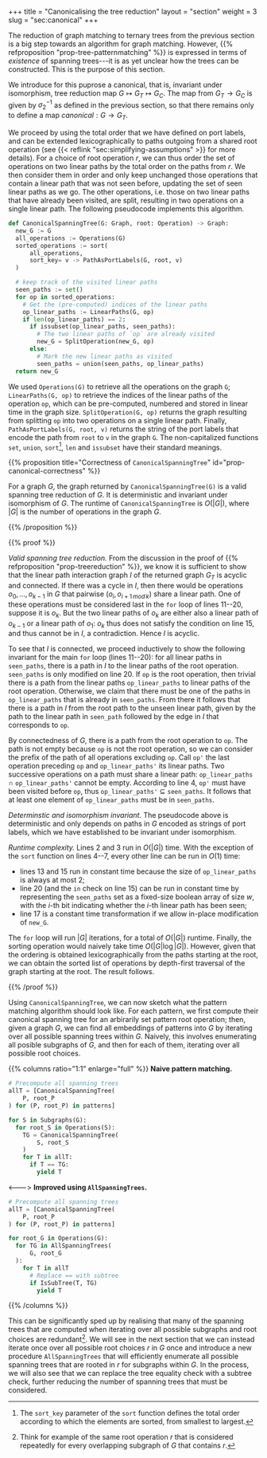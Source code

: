 +++
title = "Canonicalising the tree reduction"
layout = "section"
weight = 3
slug = "sec:canonical"
+++

The reduction of graph matching to ternary trees from the previous section is a big step towards an algorithm for graph matching. However, {{% refproposition "prop-tree-patternmatching" %}} is expressed in terms of _existence_ of spanning trees---it is as yet unclear how the trees can be constructed. This is the purpose of this section.

We introduce for this puprose a canonical, that is, invariant under isomorphism, tree reduction map $G \mapsto G_T \mapsto G_C$. The map from $G_T \to G_C$ is given by $\sigma_2^{-1}$ as defined in the previous section, so that there remains only to define a map $canonical: G \to G_T$.

We proceed by using the total order that we have defined on port labels, and can be extended lexicographically to paths outgoing from a shared root operation (see {{< reflink "sec:simplifying-assumptions" >}} for more details). For a choice of root operation $r$, we can thus order the set of operations on two linear paths by the total order on the paths from $r$. We then consider them in order and only keep unchanged those operations that contain a linear path that was not seen before, updating the set of seen linear paths as we go. The other operations, i.e. those on two linear paths that have already been visited, are split, resulting in two operations on a single linear path. The following pseudocode implements this algorithm.

<!-- prettier-ignore-start -->
```python {linenos=inline}
def CanonicalSpanningTree(G: Graph, root: Operation) -> Graph:
  new_G := G
  all_operations := Operations(G)
  sorted_operations := sort(
      all_operations,
      sort_key= v -> PathAsPortLabels(G, root, v)
  )

  # keep track of the visited linear paths
  seen_paths := set()
  for op in sorted_operations:
    # Get the (pre-computed) indices of the linear paths
    op_linear_paths := LinearPaths(G, op)
    if len(op_linear_paths) == 2:
      if issubset(op_linear_paths, seen_paths):
        # The two linear paths of `op` are already visited
        new_G = SplitOperation(new_G, op)
      else:
        # Mark the new linear paths as visited
        seen_paths = union(seen_paths, op_linear_paths)
  return new_G
```
<!-- prettier-ignore-end -->

We used `Operations(G)` to retrieve all the operations on the graph `G`; `LinearPaths(G, op)` to retrieve the indices of the linear paths of the operation `op`, which can be pre-computed, numbered and stored in linear time in the graph size. `SplitOperation(G, op)` returns the graph resulting from splitting `op` into two operations on a single linear path. Finally, `PathAsPortLabels(G, root, v)` returns the string of the port labels that encode the path from `root` to `v` in the graph `G`. The non-capitalized functions `set`, `union`, `sort`[^sortkey], `len` and `issubset` have their standard meanings.

[^sortkey]: The `sort_key` parameter of the `sort` function defines the total order according to which the elements are sorted, from smallest to largest.

<!-- prettier-ignore -->
{{% proposition title="Correctness of `CanonicalSpanningTree`" id="prop-canonical-correctness" %}}

For a graph $G$, the graph returned by `CanonicalSpanningTree(G)` is a valid spanning tree reduction of $G$. It is deterministic and invariant under isomorphism of $G$. The runtime of `CanonicalSpanningTree` is $O(|G|)$, where $|G|$ is the number of operations in the graph $G$.

<!-- prettier-ignore -->
{{% /proposition %}}

<!-- prettier-ignore -->
{{% proof %}}

_Valid spanning tree reduction._ From the discussion in the proof of {{% refproposition "prop-treereduction" %}}, we know it is sufficient to show that the linear path interaction graph $I$ of the returned graph $G_T$ is acyclic and connected. If there was a cycle in $I$, then there would be operations $o_0, \dots, o_{k-1}$ in $G$ that pairwise $(o_i, o_{i+1\, mod\, k})$ share a linear path. One of these operations must be considered last in the `for` loop of lines 11--20, suppose it is $o_k$. But the two linear paths of $o_k$ are either also a linear path of $o_{k-1}$ or a linear path of $o_{1}$: $o_k$ thus does not satisfy the condition on line 15, and thus cannot be in $I$, a contradiction. Hence $I$ is acyclic.

To see that $I$ is connected, we proceed inductively to show the following invariant for the main `for` loop (lines 11--20): for all linear paths in `seen_paths`, there is a path in $I$ to the linear paths of the root operation. `seen_paths` is only modified on line 20. If `op` is the root operation, then trivial there is a path from the linear paths `op_linear_paths` to linear paths of the root operation. Otherwise, we claim that there must be one of the paths in `op_linear_paths` that is already in `seen_paths`. From there it follows that there is a path in $I$ from the root path to the unseen linear path, given by the path to the linear path in `seen_path` followed by the edge in $I$ that corresponds to `op`.

By connectedness of $G$, there is a path from the root operation to `op`. The path is not empty because `op` is not the root operation, so we can consider the prefix of the path of all operations excluding `op`. Call `op'` the last operation preceding `op` and `op_linear_paths'` its linear paths. Two successive operations on a path must share a linear path: `op_linear_paths` $\cap$ `op_linear_paths'` cannot be empty. According to line 4, `op'` must have been visited before `op`, thus `op_linear_paths'` $\subseteq$ `seen_paths`. It follows that at least one element of `op_linear_paths` must be in `seen_paths`.

_Determinstic and isomorphism invariant._ The pseudocode above is deterministic and only depends on paths in $G$ encoded as strings of port labels, which we have established to be invariant under isomorphism.

_Runtime complexity._ Lines 2 and 3 run in $O(|G|)$ time. With the exception of the `sort` function on lines 4--7, every other line can be run in $O(1)$ time:

- lines 13 and 15 run in constant time because the size of `op_linear_paths` is always at most 2;
- line 20 (and the `in` check on line 15) can be run in constant time by representing the `seen_paths` set as a fixed-size boolean array of size $w$, with the $i$-th bit indicating whether the $i$-th linear path has been seen;
- line 17 is a constant time transformation if we allow in-place modification of `new_G`.

The `for` loop will run $|G|$ iterations, for a total of $O(|G|)$ runtime. Finally, the sorting operation would naively take time $O(|G| \log |G|)$. However, given that the ordering is obtained lexicographically from the paths starting at the root, we can obtain the sorted list of operations by depth-first traversal of the graph starting at the root. The result follows.

<!-- prettier-ignore -->
{{% /proof %}}

Using `CanonicalSpanningTree`, we can now sketch what the pattern matching algorithm should look like. For each pattern, we first compute their canonical spanning tree for an arbirarily set pattern root operation; then, given a graph $G$, we can find all embeddings of patterns into $G$ by iterating over all possible spanning trees within $G$. Naively, this involves enumerating all posible subgraphs of $G$, and then for each of them, iterating over all possible root choices.

<!-- prettier-ignore-start -->
{{% columns ratio="1:1" enlarge="full" %}} 
**Naive pattern matching.**
```python
# Precompute all spanning trees
allT = [CanonicalSpanningTree(
    P, root_P
) for (P, root_P) in patterns]

for S in Subgraphs(G):
  for root_S in Operations(S):
    TG = CanonicalSpanningTree(
        S, root_S
    )
    for T in allT:
      if T == TG:
        yield T
```
<--->
**Improved using `AllSpanningTrees`.**
```python
# Precompute all spanning trees
allT = [CanonicalSpanningTree(
    P, root_P
) for (P, root_P) in patterns]

for root_G in Operations(G):
  for TG in AllSpanningTrees(
      G, root_G
  ):
    for T in allT
      # Replace == with subtree
      if IsSubTree(T, TG)
        yield T
```
{{% /columns %}}
<!-- prettier-ignore-end -->

This can be significantly sped up by realising that many of the spanning trees that are computed when iterating over all possible subgraphs and root choices are redundant[^overlapgraph]. We will see in the next section that we can instead iterate once over all possible root choices $r$ in $G$ once and introduce a new procedure `AllSpanningTrees` that will efficiently enumerate all possible spanning trees that are rooted in $r$ for subgraphs within $G$. In the process, we will also see that we can replace the tree equality check with a subtree check, further reducing the number of spanning trees that must be considered.

[^overlapgraph]: Think for example of the same root operation $r$ that is considered repeatedly for every overlapping subgraph of $G$ that contains $r$.
